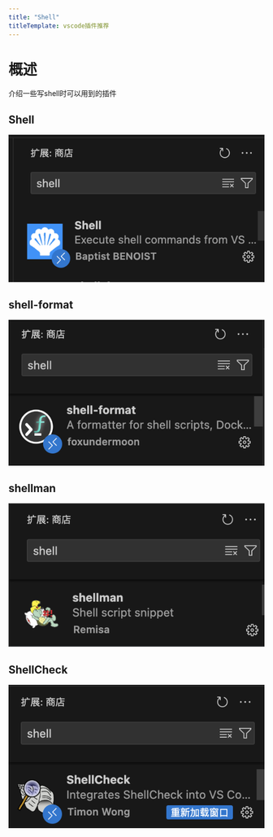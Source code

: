 ```yaml
---
title: "Shell"
titleTemplate: vscode插件推荐
---
```


# 概述

介绍一些写shell时可以用到的插件


## Shell

![001](./001.png)


## shell-format

![002](./002.png)


## shellman

![003](./003.png)


## ShellCheck

![004](./004.png)

